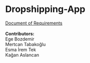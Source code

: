 # Dropshipping-App <br />
[Document of Requirements](https://drive.google.com/file/d/1bA_x4YwXqmRnhkSoiYTSO30KfEHkxunf/view?usp=sharing) <br /> <br />
**Contributors:** <br />
Ege Bozdemir <br />
Mertcan Tabakoğlu <br />
Esma İrem Tek <br />
Kağan Aslancan 
